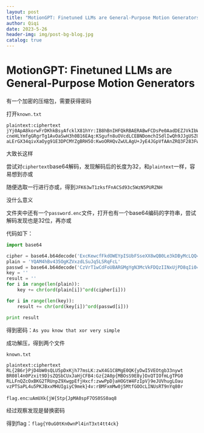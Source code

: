 ```yaml
---
layout: post
title: "MotionGPT: Finetuned LLMs are General-Purpose Motion Generators"
author: Qiqi
date: 2023-5-26
header-img: img/post-bg-blog.jpg
catalog: true
---
```


# MotionGPT: Finetuned LLMs are General-Purpose Motion Generators

有一个加密的压缩包，需要获得密码

打开`known.txt`

```
plaintext:ciphertext
jYj0ApA8korwFrDKhkBsyAfcklX81hYr:IB8hBnIHFQkRBAERABwFCDsPe0AadDEZJVkIbWMyFzo=
cneHLYmfgGRgrTg1AvOaSwH3h0B16EAq:KSgufn8uOVcdLCEBNDomchISdlIwQh9JJgUSZGQfDzk=
aLErGX34qivXaOyg91E3DPCMYZgBRH5O:KwoORHQvZwULAgU+JyE4JGpVfAAnZRQ3F283FwASewc=
```

大致长这样

尝试对`ciphertext`base64解码，发现解码后的长度为32，和`plaintext`一样，容易想到亦或

随便选取一行进行亦或，得到`JFK63wT1zksfFnACSd93c5WzN5PURZNH`

没什么意义

文件夹中还有一个`password.enc`文件，打开也有一个base64编码的字符串，尝试解码发现也是32位，再亦或

代码如下：

```python
import base64

cipher = base64.b64decode('ExcKewcfFkdOWEYpISUbFSseXX8wQB0Le3kDByMcLQQ=')
plain = 'YQAM4hBv435OgKZVxzdLSuJq5LSRqFcL'
passwd = base64.b64decode('CzVrT1wCdFoUBARGMgYgN3McVkFDQzIINxUjPD8qIi0=')
key = ''
result = ''
for i in range(len(plain)):
    key += chr(ord(plain[i])^ord(cipher[i]))

for i in range(len(key)):
    result += chr(ord(key[i])^ord(passwd[i]))

print result
```

得到密码：`As you know that xor very simple`

成功解压，得到两个文件

`known.txt`

```
plaintext:ciphertext
RL{2B6r}PjD4bW0sQLU5pDxKjh77msLK:zwX4G1C8MgE0QK{yDwI5VEOtgb33nywt
BR08l4n0Pzxit9D}sZQSbCUxJaHjCFB4:Gz{2A0p{MBOsS9E8y}DxQTIOfmLgTPG0
RLLFnQZcOxBKG2TRUnpZ9XwgpEfjHxcf:zwwPpD}aHOGtW4FzIpV}9eJUVhugLOau
vzPTSaPL4u5PKJBxxMHUIgiyC9mek}4v:rBMFxmMw0j5MtfGOOcLINUsRT9nYq80r
```

`flag.enc`:`uAmUXk{jW{Stp{JpMA0spF7OS0SS0aq8`

经过观察发现是替换密码

得到flag：`flag{Y0uG0tKn0wnPl4inT3xt4tt4ck}`
